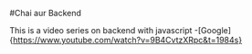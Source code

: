 #Chai aur Backend 

This is a video series on backend with javascript 
-[Google]{https://www.youtube.com/watch?v=9B4CvtzXRpc&t=1984s}